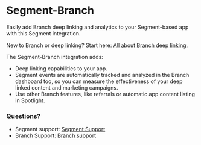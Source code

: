 # Segment-Branch

Easily add Branch deep linking and analytics to your Segment-based app with this Segment integration.

New to Branch or deep linking? Start here: [All about Branch deep linking.](https://branch.io/what-is-deep-linking/)

The Segment-Branch integration adds:

* Deep linking capabilities to your app.
* Segment events are automatically tracked and analyzed in the Branch dashboard too,
  so you can measure the effectiveness of your deep linked content and marketing campaigns.
* Use other Branch features, like referrals or automatic app content listing in Spotlight.

### Questions?

* Segment support: [Segment Support](https://segment.com/contact)
* Branch Support: [Branch support](https://support.branch.io/support/home)
